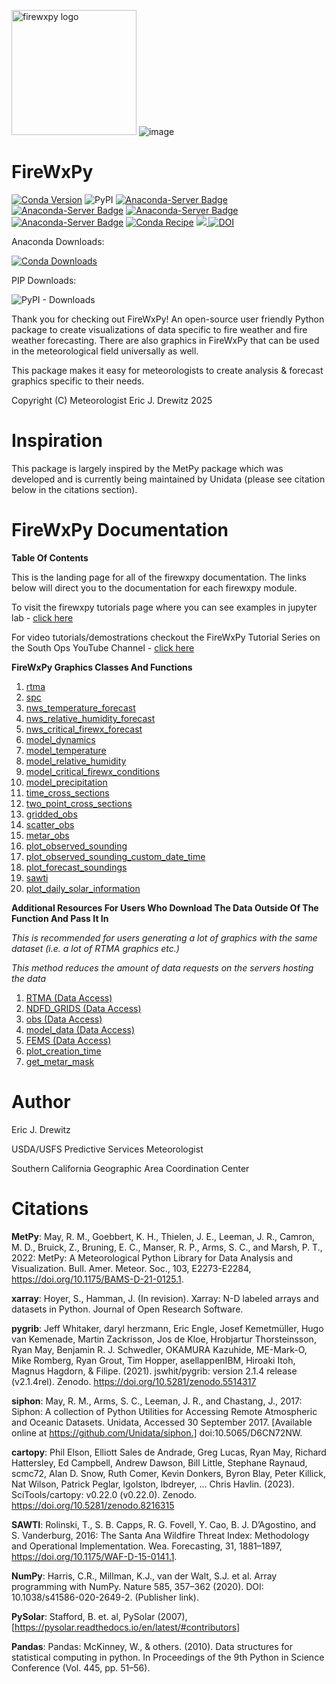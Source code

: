 
<img width="200" alt="firewxpy logo" src="https://github.com/user-attachments/assets/27d7353c-89ae-4827-a1fb-0d64d80599ad"> ![image](https://github.com/user-attachments/assets/da1b43c0-2b6a-4a5c-9eb4-f08b30cab42b)


# FireWxPy

[![Conda Version](https://img.shields.io/conda/vn/conda-forge/firewxpy.svg)](https://anaconda.org/conda-forge/firewxpy)
![PyPI](https://img.shields.io/pypi/v/firewxpy?label=pypi%20firewxpy)
[![Anaconda-Server Badge](https://anaconda.org/conda-forge/firewxpy/badges/latest_release_date.svg)](https://anaconda.org/conda-forge/firewxpy)
[![Anaconda-Server Badge](https://anaconda.org/conda-forge/firewxpy/badges/latest_release_relative_date.svg)](https://anaconda.org/conda-forge/firewxpy)
[![Anaconda-Server Badge](https://anaconda.org/conda-forge/firewxpy/badges/platforms.svg)](https://anaconda.org/conda-forge/firewxpy)
[![Anaconda-Server Badge](https://anaconda.org/conda-forge/firewxpy/badges/license.svg)](https://anaconda.org/conda-forge/firewxpy)
[![Conda Recipe](https://img.shields.io/badge/recipe-firewxpy-green.svg)](https://anaconda.org/conda-forge/firewxpy) 
      <a href="https://dev.azure.com/conda-forge/feedstock-builds/_build/latest?definitionId=23735&branchName=main">
        <img src="https://dev.azure.com/conda-forge/feedstock-builds/_apis/build/status/firewxpy-feedstock?branchName=main">
[![DOI](https://zenodo.org/badge/DOI/10.5281/zenodo.14318635.svg)](https://doi.org/10.5281/zenodo.14318635)


Anaconda Downloads: 

[![Conda Downloads](https://img.shields.io/conda/dn/conda-forge/firewxpy.svg)](https://anaconda.org/conda-forge/firewxpy)

PIP Downloads:

![PyPI - Downloads](https://img.shields.io/pypi/dm/firewxpy)

Thank you for checking out FireWxPy! An open-source user friendly Python package to create visualizations of data specific to fire weather and fire weather forecasting. 
There are also graphics in FireWxPy that can be used in the meteorological field universally as well. 

This package makes it easy for meteorologists to create analysis & forecast graphics specific to their needs. 

Copyright (C) Meteorologist Eric J. Drewitz 2025

# Inspiration
This package is largely inspired by the MetPy package which was developed and is currently being maintained by Unidata (please see citation below in the citations section).

# FireWxPy Documentation 

**Table Of Contents**

This is the landing page for all of the firewxpy documentation. The links below will direct you to the documentation for each firewxpy module. 

To visit the firewxpy tutorials page where you can see examples in jupyter lab - [click here](https://github.com/edrewitz/FireWxPy-Jupyter-Labs/blob/main/Examples_Guide.md)

For video tutorials/demostrations checkout the FireWxPy Tutorial Series on the South Ops YouTube Channel - [click here](https://www.youtube.com/playlist?list=PLLKWSry9WlbPfeTWEQjuKIdNhYuxd8r96)

**FireWxPy Graphics Classes And Functions**

1) [rtma](https://github.com/edrewitz/firewxpy/blob/main/Documentation/RTMA.md)
2) [spc](https://github.com/edrewitz/firewxpy/blob/main/Documentation/SPC_Outlook_Graphics.md)
3) [nws_temperature_forecast](https://github.com/edrewitz/firewxpy/blob/main/Documentation/NWS_Forecasts.md#temperature-class)
4) [nws_relative_humidity_forecast](https://github.com/edrewitz/firewxpy/blob/main/Documentation/NWS_Forecasts.md#relative-humidity-class)
5) [nws_critical_firewx_forecast](https://github.com/edrewitz/firewxpy/blob/main/Documentation/NWS_Forecasts.md#critical-fire-weather-class)
6) [model_dynamics](https://github.com/edrewitz/firewxpy/blob/main/Documentation/forecast_models.md#dynamics-class)
7) [model_temperature](https://github.com/edrewitz/firewxpy/blob/main/Documentation/forecast_models.md#temperature-class)
8) [model_relative_humidity](https://github.com/edrewitz/firewxpy/blob/main/Documentation/forecast_models.md#relative-humidity-class)
9) [model_critical_firewx_conditions](https://github.com/edrewitz/firewxpy/blob/main/Documentation/forecast_models.md#critical-firewx-conditions-class)
10) [model_precipitation](https://github.com/edrewitz/firewxpy/blob/main/Documentation/forecast_models.md#precipitation-class)
11) [time_cross_sections](https://github.com/edrewitz/firewxpy/blob/main/Documentation/cross_sections.md#time-cross-sections)
12) [two_point_cross_sections](https://github.com/edrewitz/firewxpy/blob/main/Documentation/cross_sections.md#cross-sections-between-two-points)
13) [gridded_obs](https://github.com/edrewitz/firewxpy/blob/main/Documentation/observations.md#gridded-observations-class)
14) [scatter_obs](https://github.com/edrewitz/firewxpy/blob/main/Documentation/observations.md#scatter-plot-observations-class)
15) [metar_obs](https://github.com/edrewitz/firewxpy/blob/main/Documentation/observations.md#metar-observations-class)
16) [plot_observed_sounding](https://github.com/edrewitz/firewxpy/blob/main/Documentation/soundings.md#plot_observed_soundingstation_id)
17) [plot_observed_sounding_custom_date_time](https://github.com/edrewitz/firewxpy/blob/main/Documentation/soundings.md#plot_observed_sounding_custom_date_timestation_id-year-month-day-hour)
18) [plot_forecast_soundings](https://github.com/edrewitz/firewxpy/blob/main/Documentation/soundings.md#plot_forecast_soundingsmodel-station_id)
19) [sawti](https://github.com/edrewitz/firewxpy/blob/main/Documentation/sawti.md)
20) [plot_daily_solar_information](https://github.com/edrewitz/firewxpy/blob/main/Documentation/solar_information.md#plot_daily_solar_informationlatitude-longitude)

**Additional Resources For Users Who Download The Data Outside Of The Function And Pass It In**

*This is recommended for users generating a lot of graphics with the same dataset (i.e. a lot of RTMA graphics etc.)*

*This method reduces the amount of data requests on the servers hosting the data*

1) [RTMA (Data Access)](https://github.com/edrewitz/firewxpy/blob/main/Documentation/miscellaneous.md#rtma)
2) [NDFD_GRIDS (Data Access)](https://github.com/edrewitz/firewxpy/blob/main/Documentation/miscellaneous.md#ndfd_grids)
3) [obs (Data Access)](https://github.com/edrewitz/firewxpy/blob/main/Documentation/miscellaneous.md#obs)
4) [model_data (Data Access)](https://github.com/edrewitz/firewxpy/blob/main/Documentation/miscellaneous.md#model_data)
5) [FEMS (Data Access)](https://github.com/edrewitz/firewxpy/blob/main/Documentation/miscellaneous.md#fems)
6) [plot_creation_time](https://github.com/edrewitz/firewxpy/blob/main/Documentation/miscellaneous.md#plot_creation_time)
7) [get_metar_mask](https://github.com/edrewitz/firewxpy/blob/main/Documentation/miscellaneous.md#get_metar_maskstate-gacc_region-rtma_wsfalse)

# Author
Eric J. Drewitz

USDA/USFS Predictive Services Meteorologist

Southern California Geographic Area Coordination Center

# Citations

**MetPy**: May, R. M., Goebbert, K. H., Thielen, J. E., Leeman, J. R., Camron, M. D., Bruick, Z.,
    Bruning, E. C., Manser, R. P., Arms, S. C., and Marsh, P. T., 2022: MetPy: A
    Meteorological Python Library for Data Analysis and Visualization. Bull. Amer. Meteor.
    Soc., 103, E2273-E2284, https://doi.org/10.1175/BAMS-D-21-0125.1.

**xarray**: Hoyer, S., Hamman, J. (In revision). Xarray: N-D labeled arrays and datasets in Python. Journal of Open Research Software.

**pygrib**: Jeff Whitaker, daryl herzmann, Eric Engle, Josef Kemetmüller, Hugo van Kemenade, Martin Zackrisson, Jos de Kloe, Hrobjartur Thorsteinsson, Ryan May, Benjamin R. J. Schwedler, OKAMURA Kazuhide, ME-Mark-O, Mike Romberg, Ryan Grout, Tim Hopper, asellappenIBM, Hiroaki Itoh, Magnus Hagdorn, & Filipe. (2021). jswhit/pygrib: version 2.1.4 release (v2.1.4rel). Zenodo. https://doi.org/10.5281/zenodo.5514317

**siphon**: May, R. M., Arms, S. C., Leeman, J. R., and Chastang, J., 2017:
    Siphon: A collection of Python Utilities for Accessing Remote Atmospheric
    and Oceanic Datasets. Unidata, Accessed 30 September 2017.
    [Available online at https://github.com/Unidata/siphon.]
    doi:10.5065/D6CN72NW.

**cartopy**: Phil Elson, Elliott Sales de Andrade, Greg Lucas, Ryan May, Richard Hattersley, Ed Campbell, Andrew Dawson, Bill Little, Stephane Raynaud, scmc72, Alan D. Snow, Ruth Comer, Kevin Donkers, Byron Blay, Peter Killick, Nat Wilson, Patrick Peglar, lgolston, lbdreyer, … Chris Havlin. (2023). SciTools/cartopy: v0.22.0 (v0.22.0). Zenodo. https://doi.org/10.5281/zenodo.8216315

**SAWTI**: Rolinski, T., S. B. Capps, R. G. Fovell, Y. Cao, B. J. D’Agostino, and S. Vanderburg, 2016: The Santa Ana Wildfire Threat Index: Methodology and Operational Implementation. Wea. Forecasting, 31, 1881–1897, https://doi.org/10.1175/WAF-D-15-0141.1.

**NumPy**: Harris, C.R., Millman, K.J., van der Walt, S.J. et al. Array programming with NumPy. Nature 585, 357–362 (2020). DOI: 10.1038/s41586-020-2649-2. (Publisher link).

**PySolar**: Stafford, B. et. al, PySolar (2007), [https://pysolar.readthedocs.io/en/latest/#contributors] 

**Pandas**: Pandas: McKinney, W., & others. (2010). Data structures for statistical computing in python. In Proceedings of the 9th Python in Science Conference (Vol. 445, pp. 51–56).


